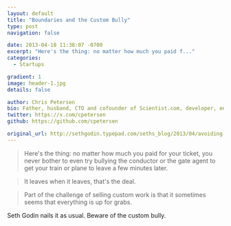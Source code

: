 ```yaml
---
layout: default
title: "Boundaries and the Custom Bully"
type: post
navigation: false

date: 2013-04-18 11:38:07 -0700
excerpt: "Here's the thing: no matter how much you paid f..."
categories:
  - Startups

gradient: 1
image: header-1.jpg
details: false

author: Chris Petersen
bio: Father, husband, CTO and cofounder of Scientist.com, developer, entrepreneur and technologist.
twitter: https://x.com/cpetersen
github: https://github.com/cpetersen

original_url: http://sethgodin.typepad.com/seths_blog/2013/04/avoiding-the-custom-bully.html
---
```



 

 >  Here's the thing: no matter how much you paid for your ticket, you never bother to even try bullying the conductor or the gate agent to get your train or plane to leave a few minutes later. 

 >  
 > 
 > It leaves when it leaves, that's the deal. 

 >  
 > 
 > Part of the challenge of selling custom work is that it sometimes seems that everything is up for grabs. 

 Seth Godin nails it as usual. Beware of the custom bully.

